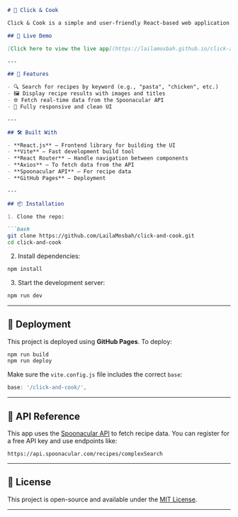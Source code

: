 ````markdown
# 🍳 Click & Cook

Click & Cook is a simple and user-friendly React-based web application that allows users to search for a wide variety of recipes using the [Spoonacular API](https://spoonacular.com/food-api). It’s designed to help users discover new dishes and get inspired in the kitchen.

## 🚀 Live Demo

[Click here to view the live app](https://lailamosbah.github.io/click-and-cook/)

---

## 📌 Features

- 🔍 Search for recipes by keyword (e.g., "pasta", "chicken", etc.)
- 🖼️ Display recipe results with images and titles
- 🌐 Fetch real-time data from the Spoonacular API
- 📱 Fully responsive and clean UI

---

## 🛠️ Built With

- **React.js** – Frontend library for building the UI
- **Vite** – Fast development build tool
- **React Router** – Handle navigation between components
- **Axios** – To fetch data from the API
- **Spoonacular API** – For recipe data
- **GitHub Pages** – Deployment

---

## 📦 Installation

1. Clone the repo:

```bash
git clone https://github.com/LailaMosbah/click-and-cook.git
cd click-and-cook
````

2. Install dependencies:

```bash
npm install
```

3. Start the development server:

```bash
npm run dev
```

---

## 📁 Deployment

This project is deployed using **GitHub Pages**. To deploy:

```bash
npm run build
npm run deploy
```

Make sure the `vite.config.js` file includes the correct `base`:

```js
base: '/click-and-cook/',
```

---

## 🔗 API Reference

This app uses the [Spoonacular API](https://spoonacular.com/food-api) to fetch recipe data. You can register for a free API key and use endpoints like:

```
https://api.spoonacular.com/recipes/complexSearch
```

---

## 📃 License

This project is open-source and available under the [MIT License](LICENSE).

---

